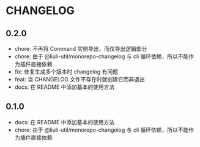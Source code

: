 # CHANGELOG

## 0.2.0

<!--hash:ca27f54052240ac3a68ff3dbbe171107b8c4dc37-->

- chore: 不再将 Command 实例导出，而仅导出逻辑部分
- chore: 由于 @liuli-util/monorepo-changelog 与 cli 循环依赖，所以不能作为插件直接依赖
- fix: 修复生成多个版本时 changelog 有问题
- feat: 当 CHANGELOG 文件不存在时就创建它而非退出
- docs: 在 README 中添加基本的使用方法

## 0.1.0

<!--hash:d9066392dcd06626aad7c326ab08a0b57d073a80-->

- docs: 在 README 中添加基本的使用方法
- chore: 由于 @liuli-util/monorepo-changelog 与 cli 循环依赖，所以不能作为插件直接依赖